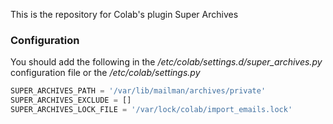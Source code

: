 This is the repository for Colab's plugin Super Archives


### Configuration

You should add the following in the */etc/colab/settings.d/super_archives.py* configuration file or the */etc/colab/settings.py*

```python
SUPER_ARCHIVES_PATH = '/var/lib/mailman/archives/private'
SUPER_ARCHIVES_EXCLUDE = []
SUPER_ARCHIVES_LOCK_FILE = '/var/lock/colab/import_emails.lock'
```
